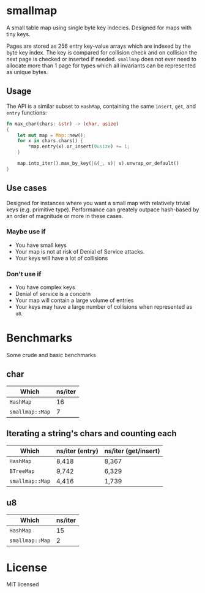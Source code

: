 # smallmap
A small table map using single byte key indecies. Designed for maps with tiny keys.

Pages are stored as 256 entry key-value arrays which are indexed by the byte key index. The key is compared for collision check and on collision the next page is checked or inserted if needed.
`smallmap` does not ever need to allocate more than 1 page for types which all invariants can be represented as unique bytes.

## Usage
The API is a similar subset to `HashMap`, containing the same `insert`, `get`, and `entry` functions:

``` rust
fn max_char(chars: &str) -> (char, usize)
{
    let mut map = Map::new();
    for x in chars.chars() {
		*map.entry(x).or_insert(0usize) += 1;	
    }

	map.into_iter().max_by_key(|&(_, v)| v).unwrap_or_default()
}
```

## Use cases
Designed for instances where you want a small map with relatively trivial keys (e.g. primitive type).
Performance can greately outpace hash-based by an order of magnitude or more in these cases.

### Maybe use if

* You have small keys
* Your map is not at risk of Denial of Service attacks.
* Your keys will have a lot of collisions

### Don't use if

* You have complex keys
* Denial of service is a concern
* Your map will contain a large volume of entries
* Your keys may have a large number of collisions when represented as `u8`.


# Benchmarks
Some crude and basic benchmarks

## char

| Which           | ns/iter |
|-----------------|---------|
| `HashMap`       | 16      |
| `smallmap::Map` | 7       |


## Iterating a string's chars and counting each

| Which           | ns/iter (entry) | ns/iter (get/insert) |
|-----------------|-----------------|----------------------|
| `HashMap`       | 8,418           | 8,367                |
| `BTreeMap`      | 9,742           | 6,329                |
| `smallmap::Map` | 4,416           | 1,739                |

## u8
| Which           | ns/iter |
|-----------------|---------|
| `HashMap`       | 15      |
| `smallmap::Map` | 2       |

# License
MIT licensed
